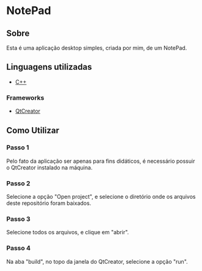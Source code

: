 # NotePad

## Sobre
Esta é uma aplicação desktop simples, criada por mim, de um NotePad.

## Linguagens utilizadas
* [C++](https://docs.microsoft.com/pt-br/cpp/cpp/?view=msvc-170)

### Frameworks
* [QtCreator](https://www.qt.io/)

## Como Utilizar
### Passo 1
Pelo fato da aplicação ser apenas para fins didáticos, é necessário possuir o QtCreator instalado na máquina.

### Passo 2
Selecione a opção "Open project", e selecione o diretório onde os arquivos deste repositório foram baixados. 

### Passo 3
Selecione todos os arquivos, e clique em "abrir".

### Passo 4
Na aba "build", no topo da janela do QtCreator, selecione a opção "run".
